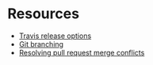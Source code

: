 # Resources
- [Travis release options](https://github.com/octokit/octokit.rb/blob/master/lib/octokit/client/releases.rb)
- [Git branching](https://nvie.com/posts/a-successful-git-branching-model/)
- [Resolving pull request merge conflicts](https://github.com/AgileVentures/MetPlus_PETS/wiki/Resolving-Pull-Request-merge-conflicts)
